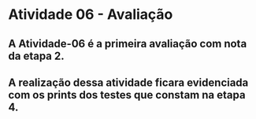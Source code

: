 # Atividade 06 - Avaliação
## A Atividade-06 é a primeira avaliação com nota da etapa 2.
## A realização dessa atividade ficara evidenciada com os prints  dos testes que constam na etapa 4.